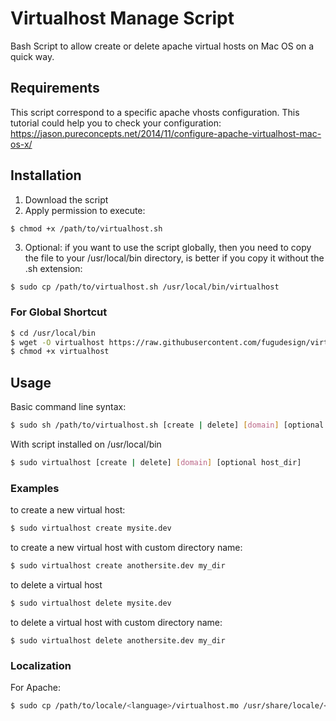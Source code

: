 Virtualhost Manage Script
===========

Bash Script to allow create or delete apache virtual hosts on Mac OS on a quick way.

## Requirements ##

This script correspond to a specific apache vhosts configuration.
This tutorial could help you to check your configuration: https://jason.pureconcepts.net/2014/11/configure-apache-virtualhost-mac-os-x/

## Installation ##

1. Download the script
2. Apply permission to execute:

```
$ chmod +x /path/to/virtualhost.sh
```

3. Optional: if you want to use the script globally, then you need to copy the file to your /usr/local/bin directory, is better
if you copy it without the .sh extension:

```bash
$ sudo cp /path/to/virtualhost.sh /usr/local/bin/virtualhost
```

### For Global Shortcut ###

```bash
$ cd /usr/local/bin
$ wget -O virtualhost https://raw.githubusercontent.com/fugudesign/virtualhost/master/virtualhost.sh
$ chmod +x virtualhost
```

## Usage ##

Basic command line syntax:

```bash
$ sudo sh /path/to/virtualhost.sh [create | delete] [domain] [optional host_dir]
```

With script installed on /usr/local/bin

```bash
$ sudo virtualhost [create | delete] [domain] [optional host_dir]
```

### Examples ###

to create a new virtual host:

```bash
$ sudo virtualhost create mysite.dev
```
to create a new virtual host with custom directory name:

```bash
$ sudo virtualhost create anothersite.dev my_dir
```
to delete a virtual host

```bash
$ sudo virtualhost delete mysite.dev
```

to delete a virtual host with custom directory name:

```
$ sudo virtualhost delete anothersite.dev my_dir
```
### Localization

For Apache:

```bash
$ sudo cp /path/to/locale/<language>/virtualhost.mo /usr/share/locale/<language>/LC_MESSAGES/
```
